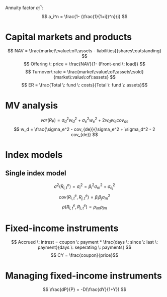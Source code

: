 Annuity factor $a_i^n$:
$$ a_i^n = \frac{1- (\frac{1}{1+i})^n}{i} $$
# Capital markets and products
$$ NAV = \frac{market\:value\:of\:assets - liabilities}{shares\:outstanding} $$
$$ Offering \: price = \frac{NAV}{1- (Front-end \: load)} $$
$$ Turnover\:rate = \frac{market\:value\:of\:assets\:sold}{market\:value\:of\:assets} $$
$$ ER = \frac{Total \: fund \: costs}{Total \: fund \: assets}$$
# MV analysis
$$ var(R_P) = \sigma^2_dw^2_d + \sigma^2_ew^2_e + 2w_dw_ecov_{de} $$
$$ w_d = \frac{\sigma_e^2 - cov_{de}}{\sigma_e^2 + \sigma_d^2 - 2 cov_{de}} $$
# Index models
## Single index model
$$ \sigma^2(R^e_{i,t}) = \sigma^2_i = \beta^2_i\sigma^2_m + \sigma^2_{\epsilon_i}$$
$$ cov(R^e_{i,t},R^e_{j,t}) = \beta_i\beta_j\sigma^2_m $$
$$ \rho(R^e_{i,t},R^e_{j,t}) = \rho_{im}\rho_{jm}$$
# Fixed-income instruments
$$ Accrued \: intrest = coupon \: payment * \frac{days \: since \: last \: payment}{days \: seperating \: payments} $$
$$ CY = \frac{coupon}{price}$$
# Managing fixed-income instruments
$$ \frac{dP}{P} = -D(\frac{dY}{1+Y}) $$